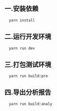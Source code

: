 ## 一.安装依赖

```bash
  yarn install
```

## 二.运行开发环境

```bash
  yarn run dev
```

## 三.打包测试环境

```bash
  yarn run build:pre
```

## 四.导出分析报告

```bash
  yarn run build:analy
```

